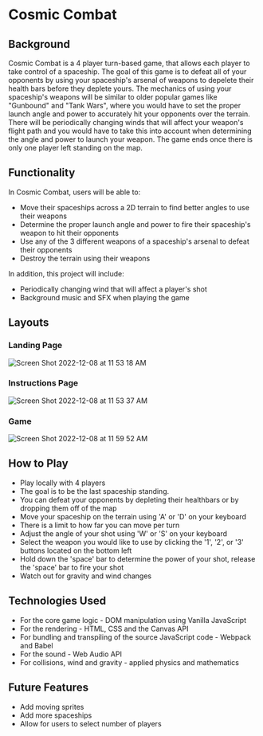 # Cosmic Combat
## Background 
Cosmic Combat is a 4 player turn-based game, that allows each player to take control of a spaceship. The goal of this game is to defeat all of your opponents by 
using your spaceship's arsenal of weapons to depelete their health bars before they deplete yours. The mechanics of using your spaceship's weapons will be similar 
to older popular games like "Gunbound" and "Tank Wars", where you would have to set the proper launch angle and power to accurately hit your opponents over the terrain. 
There will be periodically changing winds that will affect your weapon's flight path and you would have to take this into account when determining the angle and power 
to launch your weapon. The game ends once there is only one player left standing on the map. 

## Functionality
In Cosmic Combat, users will be able to: 
* Move their spaceships across a 2D terrain to find better angles to use their weapons
* Determine the proper launch angle and power to fire their spaceship's weapon to hit their opponents
* Use any of the 3 different weapons of a spaceship's arsenal to defeat their opponents 
* Destroy the terrain using their weapons 

In addition, this project will include:
* Periodically changing wind that will affect a player's shot
* Background music and SFX when playing the game 

## Layouts
### Landing Page

![Screen Shot 2022-12-08 at 11 53 18 AM](https://user-images.githubusercontent.com/103486289/206557387-544480c3-6f49-43c0-82d8-5e83f41430b4.png)

### Instructions Page

![Screen Shot 2022-12-08 at 11 53 37 AM](https://user-images.githubusercontent.com/103486289/206557542-41e64445-5eba-4b9b-8882-ef855a6d37ea.png)

### Game 

![Screen Shot 2022-12-08 at 11 59 52 AM](https://user-images.githubusercontent.com/103486289/206557690-b1c578df-e850-4c49-83d0-38128119e7bf.png)

## How to Play
* Play locally with 4 players
* The goal is to be the last spaceship standing.
* You can defeat your opponents by depleting their healthbars or by dropping them off of the map
* Move your spaceship on the terrain using 'A' or 'D' on your keyboard
* There is a limit to how far you can move per turn
* Adjust the angle of your shot using 'W' or 'S' on your keyboard
* Select the weapon you would like to use by clicking the '1', '2', or '3' buttons located on the bottom left
* Hold down the 'space' bar to determine the power of your shot, release the 'space' bar to fire your shot
* Watch out for gravity and wind changes

## Technologies Used
* For the core game logic - DOM manipulation using Vanilla JavaScript
* For the rendering - HTML, CSS and the Canvas API
* For bundling and transpiling of the source JavaScript code - Webpack and Babel
* For the sound - Web Audio API
* For collisions, wind and gravity - applied physics and mathematics 

## Future Features
* Add moving sprites
* Add more spaceships 
* Allow for users to select number of players 




